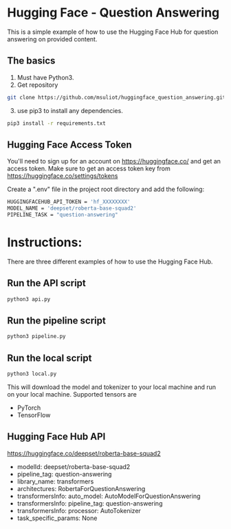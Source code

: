 # Hugging Face - Question Answering
This is a simple example of how to use the Hugging Face Hub for question answering on provided content.

## The basics

1. Must have Python3.
2. Get repository
```bash
git clone https://github.com/msuliot/huggingface_question_answering.git 
```
3. use pip3 to install any dependencies.
```bash
pip3 install -r requirements.txt
```

## Hugging Face Access Token

You'll need to sign up for an account on https://huggingface.co/ and get an access token.
Make sure to get an access token key from https://huggingface.co/settings/tokens

Create a ".env" file in the project root directory and add the following:
```bash
HUGGINGFACEHUB_API_TOKEN = 'hf_XXXXXXXX'
MODEL_NAME = 'deepset/roberta-base-squad2'
PIPELINE_TASK = "question-answering"
```

# Instructions:

There are three different examples of how to use the Hugging Face Hub.

## Run the API script
```bash
python3 api.py
```

## Run the pipeline script
```bash
python3 pipeline.py
```

## Run the local script
```bash
python3 local.py
```
This will download the model and tokenizer to your local machine and run on your local machine.
Supported tensors are 
- PyTorch 
- TensorFlow

## Hugging Face Hub API 
https://huggingface.co/deepset/roberta-base-squad2
- modelId: deepset/roberta-base-squad2
- pipeline_tag: question-answering
- library_name: transformers
- architectures: RobertaForQuestionAnswering
- transformersInfo: auto_model: AutoModelForQuestionAnswering
- transformersInfo: pipeline_tag: question-answering
- transformersInfo: processor: AutoTokenizer
- task_specific_params: None